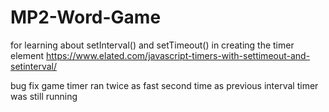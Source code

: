 # MP2-Word-Game

for learning about setInterval() and setTimeout() in creating the timer element
https://www.elated.com/javascript-timers-with-settimeout-and-setinterval/


bug fix
game timer ran twice as fast second time as previous interval timer was still running